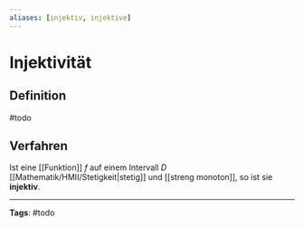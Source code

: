 ```yaml
---
aliases: [injektiv, injektive]
---
```


# Injektivität
## Definition
#todo

## Verfahren
Ist eine [[Funktion]] $f$ auf einem Intervall $D$ [[Mathematik/HMII/Stetigkeit|stetig]] und [[streng monoton]], so ist sie **injektiv**.

---
**Tags**: #todo 